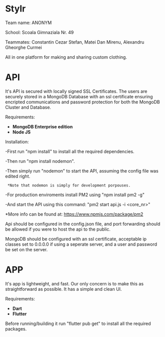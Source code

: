 # Stylr
Team name: ANONYM

School: Scoala Gimnaziala Nr. 49

Teammates: Constantin Cezar Stefan, Matei Dan Mirenu, Alexandru Gheorghe Curmei

All in one platform for making and sharing custom clothing.
# API
It's API is secured with locally signed SSL Certificates. The users are securely stored in a MongoDB Database with an ssl certificate ensuring encripted communications and password protection for both the MongoDB Cluster and Database.


Requirements:
  * **MongoDB Enterprise edition**
  * **Node JS**
  
Installation:

  -First run "npm install" to install all the required dependencies.

  -Then run "npm install nodemon".

  -Then simply run "nodemon" to start the API, assuming the config file was edited right.

     *Note that nodemon is simply for development porpouses.

  -For production enviroments install PM2 using "npm install pm2 -g"

  -And start the API using this command: "pm2 start api.js -i <core_nr>"
  
   *More info can be found at: https://www.npmjs.com/package/pm2

Api should be configured in the config.json file, and port forwarding should be allowed if you were to host the api to the public.

MongoDB should be configured with an ssl certificate, acceptable ip classes set to 0.0.0.0 if using a seperate server, and a user and password be set on the server.

# APP
It's app is lightweight, and fast. Our only concern is to make this as straightforward as possible. It has a simple and clean UI.


Requirements:
 * **Dart**
 * **Flutter**

Before running/building it run "flutter pub get" to install all the required packages.